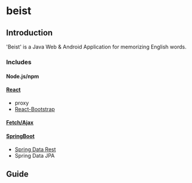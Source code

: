 # beist

## Introduction
'Beist' is a Java Web & Android Application for memorizing English words.

### Includes
#### Node.js/npm
#### [React](https://github.com/facebookincubator/create-react-app)
* proxy
* [React-Bootstrap](https://react-bootstrap.github.io/)

#### [Fetch/Ajax](https://github.github.io/fetch/)
#### [SpringBoot](http://projects.spring.io/spring-boot/)
* [Spring Data Rest](https://spring.io/guides/tutorials/react-and-spring-data-rest/)
* Spring Data JPA

## Guide
